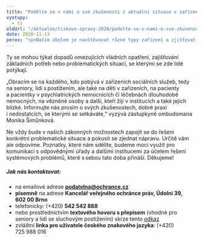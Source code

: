 ```yaml
---
title: "Podělte se s námi o své zkušenosti z aktuální situace v zařízeních sociálních služeb, léčebnách a dalších zařízeních"
vystupy:
  - tz
oldUrl: "/aktualne/tiskove-zpravy-2020/podelte-se-s-nami-o-sve-zkusenosti-z-aktualni-situace-v-zarizenich-socialnich-sluzeb-l"
date: 2020-11-13
perex: "<p>Naším úkolem je navštěvovat různé typy zařízení a zjišťovat, jak je zacházeno s lidmi, kteří zde pobývají a v jakých podmínkách žijí. Jedná se například o zařízení sociálních služeb, léčebny, dětské domovy a další. Pokud zjistíme nedostatky, žádáme nápravu přímo po zařízení. Pokud jde o systémové problémy, požadujeme změny po odpovědných úřadech. Aktuálně však z důvodů preventivních opatření proti šíření onemocnění COVID 19 zařízení dočasně nenavštěvujeme. Proto se obracíme na vás, kdo v těchto zařízeních pobýváte nebo zde máte své blízké, abyste se s námi podělili o své zkušenosti.</p>"
---
```


<!-- imported from the old website -->

<p>Ty se mohou týkat dopadů omezujících vládních opatření, zajišťování základních potřeb nebo problematických situací, se kterými se zde lidé potýkají.  </p><p>„Obracím se na každého, kdo pobývá v zařízeních sociálních služeb, tedy na seniory, lidi s postižením, ale také na děti v zařízeních, na pacienty a pacientky v psychiatrických nemocnicích či léčebnách dlouhodobě nemocných, na vězněné osoby a další, kteří žijí v institucích a také jejich blízké. Informujte nás prosím o svých zkušenostech, dobré praxi i nedostatcích, se kterými se setkáváte,“ vyzývá zástupkyně ombudsmana Monika Šimůnková. </p><p>Ne vždy bude v našich zákonných možnostech zapojit se do řešení konkrétní problematické situace a pokusit se zjednat nápravu. Určitě vám ale odpovíme. Poznatky, které nám sdělíte, budeme moci využít pro komunikaci s odpovědnými úřady a dalšími institucemi za účelem řešení systémových problémů, které s sebou tato doba přináší. Děkujeme! </p><h5>Jak nás kontaktovat: </h5><p></p><ul><li>na emailové adrese <b><a href="mailto:podatelna@ochrance.cz" target="_blank" rel="noreferrer noopener">podatelna@ochrance.cz</a> </b> </li><li><b>písemně</b> na adrese <b>Kancelář veřejného ochránce práv, Údolní 39, 602 00 Brno  </b></li><li>telefonicky: (+420) <b>542 542 888 </b> </li><li>nebo prostřednictvím <b>textového hovoru s přepisem</b> (vhodné pro seniory a lidi se sluchovým postižením) skrze tento <a href="https://www.ochrance.cz/kontakty/" target="_blank" rel="noreferrer noopener">odkaz</a> </li><li>zvláštní <b>linka pro uživatele českého znakového jazyka</b>: (+420) 725 988 016 </li></ul><p></p>
